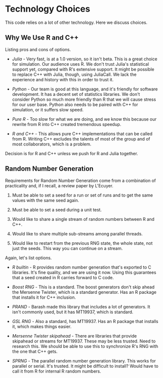 # Technology Choices

This code relies on a lot of other technology. Here we discuss
choices.


## Why We Use R and C++

Listing pros and cons of options.

 * *Julia* - Very fast, is at a 1.0 version, so it isn't beta.
   This is a great choice for simulation. Our audience uses R.
   We don't trust Julia's statistical support yet, compared with
   R's extensive support. It might be possible to replace C++
   with Julia, though, using JuliaCall. We lack the experience
   and history with this in order to trust it.

 * *Python* - Our team is good at this language, and it's friendly
   for software development. It has a decent set of statistics
   libraries. We don't consider Python so much more friendly than
   R that we will cause stress for our user base. Python also
   needs to be paired with C++ for simulation, or it suffers
   slow speed.

 * *Pure R* - Too slow for what we are doing, and we know this
   because our rewrite from R into C++ created tremendous speedup.

 * *R and C++* - This allows pure C++ implementations that can
   be called from R. Writing C++ excludes the talents of most
   of the group and of most collaborators, which is a problem.

Decision is for R and C++ unless we push for R and Julia
together.


## Random Number Generation

Requirements for Random Number Generation come from
a combination of practicality and, if I recall, a review paper
by L'Ecuyer.

 1. Must be able to set a seed for a run or set of runs
    and to get the same values with the same seed again.

 2. Must be able to set a seed during a unit test.

 3. Would like to share a single stream of random numbers
    between R and C++.

 4. Would like to share multiple sub-streams among
    parallel threads.

 5. Would like to restart from the previous RNG state,
    the whole state, not just the seeds. This way you can
    continue on a stream.


Again, let's list options.

 * *R builtin* - R provides random number generation that's
   exported to C libraries. It's fine quality, and we are using
   it now. Using this guarantees that a seed created in R
   carries forward to C code.

 * *Boost RNG* - This is a standard. The boost generators
   don't skip ahead the Mersenne Twister, which is a standard generator.
   Has an R package that installs it for C++ inclusion.

 * *PRAND* - Barash made this library that includes a lot
   of generators. It isn't commonly used, but it has MT19937,
   which is standard.

 * *GSL RNG* - Also a standard, has MT19937. Has an R package
   that installs it, which makes things easier.

 * *Mersenne Twister skipahead* - There are libraries that provide
   skipahead or streams for MT19937. These may be less trusted.
   Need to research this. We should be able to use this
   to synchronize R's RNG with the one that C++ gets.

 * *SPRNG* - The parallel random number generation library.
   This works for parallel or serial. It's trusted. It might
   be difficult to install? Would have to call it from R
   for internal R random numbers.

